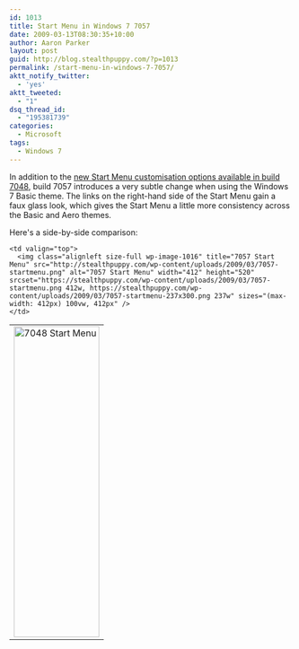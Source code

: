 ```yaml
---
id: 1013
title: Start Menu in Windows 7 7057
date: 2009-03-13T08:30:35+10:00
author: Aaron Parker
layout: post
guid: http://blog.stealthpuppy.com/?p=1013
permalink: /start-menu-in-windows-7-7057/
aktt_notify_twitter:
  - 'yes'
aktt_tweeted:
  - "1"
dsq_thread_id:
  - "195381739"
categories:
  - Microsoft
tags:
  - Windows 7
---
```

In addition to the [new Start Menu customisation options available in build 7048](http://stealthpuppy.com/windows/start-menu-in-windows-7-7048), build 7057 introduces a very subtle change when using the Windows 7 Basic theme. The links on the right-hand side of the Start Menu gain a faux glass look, which gives the Start Menu a little more consistency across the Basic and Aero themes.

Here's a side-by-side comparison:

<table border="0" cellspacing="0" cellpadding="2">
  <tr>
    <td valign="top">
      <img class="alignleft size-full wp-image-1015" title="7048 Start Menu" src="http://stealthpuppy.com/wp-content/uploads/2009/03/7048-startmenu1.png" alt="7048 Start Menu" width="152" height="554" srcset="https://stealthpuppy.com/wp-content/uploads/2009/03/7048-startmenu1.png 152w, https://stealthpuppy.com/wp-content/uploads/2009/03/7048-startmenu1-82x300.png 82w" sizes="(max-width: 152px) 100vw, 152px" />
    </td>
    
    <td valign="top">
      <img class="alignleft size-full wp-image-1016" title="7057 Start Menu" src="http://stealthpuppy.com/wp-content/uploads/2009/03/7057-startmenu.png" alt="7057 Start Menu" width="412" height="520" srcset="https://stealthpuppy.com/wp-content/uploads/2009/03/7057-startmenu.png 412w, https://stealthpuppy.com/wp-content/uploads/2009/03/7057-startmenu-237x300.png 237w" sizes="(max-width: 412px) 100vw, 412px" />
    </td>
  </tr>
</table>